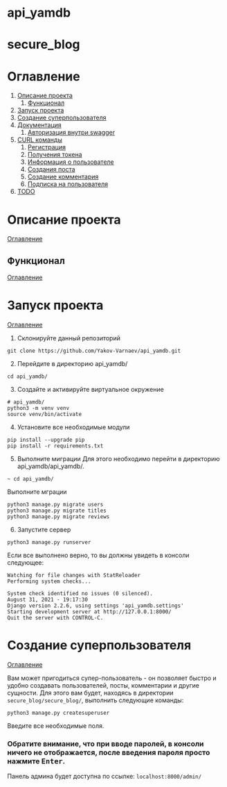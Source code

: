 # api_yamdb
# secure_blog

# Оглавление
1. [Описание проекта](https://github.com/Yakov-Varnaev/secure_blog/blob/main/README.md#описание-проекта)
     1. [Функционал](https://github.com/Yakov-Varnaev/secure_blog/blob/main/README.md#функционал)
2. [Запуск проекта](https://github.com/Yakov-Varnaev/secure_blog/blob/main/README.md#запуск-проекта)
3. [Создание суперпользователя](https://github.com/Yakov-Varnaev/secure_blog/blob/main/README.md#создание-суперпользователя)
4. [Документация](https://github.com/Yakov-Varnaev/secure_blog/blob/main/README.md#документация)
     1. [Авторизация внутри swagger](https://github.com/Yakov-Varnaev/secure_blog/blob/main/README.md#Авторизация-внутри-swagger)
5. [CURL команды](https://github.com/Yakov-Varnaev/secure_blog/blob/main/README.md#curl-команды)
     1. [Регистрация](https://github.com/Yakov-Varnaev/secure_blog/blob/main/README.md#регистрация)
     2. [Получения токена](https://github.com/Yakov-Varnaev/secure_blog/blob/main/README.md#получения-токена)
     3. [Информация о пользователе](https://github.com/Yakov-Varnaev/secure_blog/blob/main/README.md#информация-о-пользователе)
     4. [Создания поста](https://github.com/Yakov-Varnaev/secure_blog/blob/main/README.md#создания-поста)
     5. [Создание комментария](https://github.com/Yakov-Varnaev/secure_blog/blob/main/README.md#создание-комментария)
     6. [Подписка на пользователя](https://github.com/Yakov-Varnaev/secure_blog/blob/main/README.md#подписка-на-пользователя)
6. [TODO](https://github.com/Yakov-Varnaev/secure_blog/blob/main/README.md#todo)


# Описание проекта
[Оглавление](https://github.com/Yakov-Varnaev/secure_blog/blob/main/README.md#оглавление)


## Функционал
[Оглавление](https://github.com/Yakov-Varnaev/secure_blog/blob/main/README.md#оглавление)


# Запуск проекта
[Оглавление](https://github.com/Yakov-Varnaev/secure_blog/blob/main/README.md#оглавление)


1. Склонируйте данный репозиторий
```
git clone https://github.com/Yakov-Varnaev/api_yamdb.git
```

2. Перейдите в директорию api_yamdb/
```
cd api_yamdb/
```

3. Создайте и активируйте виртуальное окружение
```
# api_yamdb/
python3 -m venv venv
source venv/bin/activate
```

4. Установите все необходимые модули
```
pip install --upgrade pip
pip install -r requirements.txt
```

5. Выполните миграции
Для этого необходимо перейти в директорию api_yamdb/api_yamdb/.
```
~ cd api_yamdb/
```
Выполните мграции
```
python3 manage.py migrate users
python3 manage.py migrate titles
python3 manage.py migrate reviews
```

6. Запустите сервер

```
python3 manage.py runserver
```
Если все выполнено верно, то вы должны увидеть в консоли следующее:
```
Watching for file changes with StatReloader
Performing system checks...

System check identified no issues (0 silenced).
August 31, 2021 - 19:17:30
Django version 2.2.6, using settings 'api_yamdb.settings'
Starting development server at http://127.0.0.1:8000/
Quit the server with CONTROL-C.
```

# Создание суперпользователя
[Оглавление](https://github.com/Yakov-Varnaev/secure_blog/blob/main/README.md#оглавление)

Вам может пригодиться супер-пользователь - он позволяет быстро и удобно создавать пользователей, посты, комментарии и другие сущности.
Для этого вам будет, находясь в директории `secure_blog/secure_blog/`, выполнить следующие команды:
```
python3 manage.py createsuperuser
```
Введите все необходимые поля.
### Обратите внимание, что при вводе паролей, в консоли ничего не отображается, после введения пароля просто нажмите <kbd>Enter</kbd>.

Панель админа будет доступна по ссылке: `localhost:8000/admin/`






